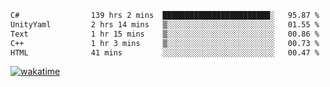 <!--START_SECTION:waka-->

```txt
C#                139 hrs 2 mins  ████████████████████████░   95.87 %
UnityYaml         2 hrs 14 mins   ▒░░░░░░░░░░░░░░░░░░░░░░░░   01.55 %
Text              1 hr 15 mins    ▒░░░░░░░░░░░░░░░░░░░░░░░░   00.86 %
C++               1 hr 3 mins     ▒░░░░░░░░░░░░░░░░░░░░░░░░   00.73 %
HTML              41 mins         ░░░░░░░░░░░░░░░░░░░░░░░░░   00.47 %
```

<!--END_SECTION:waka-->
[![wakatime](https://wakatime.com/badge/user/6c2f442e-41b4-42e3-bc06-d5d8203ad1da.svg)](https://wakatime.com/@6c2f442e-41b4-42e3-bc06-d5d8203ad1da)
